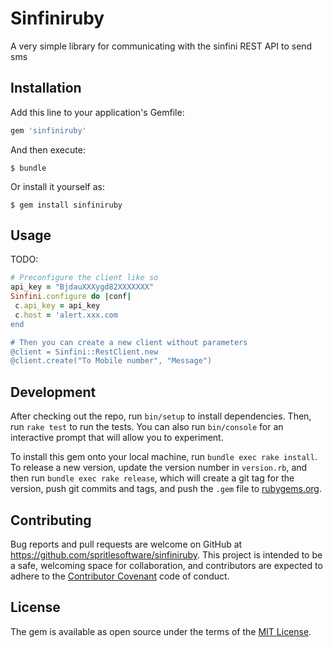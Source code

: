 # Sinfiniruby

A very simple library for communicating with the sinfini REST API to send sms

## Installation

Add this line to your application's Gemfile:

```ruby
gem 'sinfiniruby'
```

And then execute:

    $ bundle

Or install it yourself as:

    $ gem install sinfiniruby

## Usage

TODO: 



```ruby
# Preconfigure the client like so
api_key = "BjdauXXXygd82XXXXXXX"
Sinfini.configure do |conf|
 c.api_key = api_key
 c.host = 'alert.xxx.com
end

# Then you can create a new client without parameters
@client = Sinfini::RestClient.new
@client.create("To Mobile number", "Message")

```
## Development

After checking out the repo, run `bin/setup` to install dependencies. Then, run `rake test` to run the tests. You can also run `bin/console` for an interactive prompt that will allow you to experiment.

To install this gem onto your local machine, run `bundle exec rake install`. To release a new version, update the version number in `version.rb`, and then run `bundle exec rake release`, which will create a git tag for the version, push git commits and tags, and push the `.gem` file to [rubygems.org](https://rubygems.org).

## Contributing

Bug reports and pull requests are welcome on GitHub at https://github.com/spritlesoftware/sinfiniruby. This project is intended to be a safe, welcoming space for collaboration, and contributors are expected to adhere to the [Contributor Covenant](contributor-covenant.org) code of conduct.


## License

The gem is available as open source under the terms of the [MIT License](http://opensource.org/licenses/MIT).

